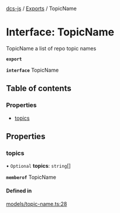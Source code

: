 [dcs-js](../README.md) / [Exports](../modules.md) / TopicName

# Interface: TopicName

TopicName a list of repo topic names

**`export`**

**`interface`** TopicName

## Table of contents

### Properties

- [topics](TopicName.md#topics)

## Properties

### <a id="topics" name="topics"></a> topics

• `Optional` **topics**: `string`[]

**`memberof`** TopicName

#### Defined in

[models/topic-name.ts:28](https://github.com/unfoldingWord/dcs-js/blob/b29eb7a/models/topic-name.ts#L28)
